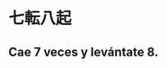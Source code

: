 <!-- Text followed by # gets the H1 type -->
# 七転八起

<!-- Text followed by ## gets the H1 type -->
## Cae 7 veces y levántate 8.

